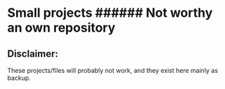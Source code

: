# Small projects ###### Not worthy an own repository


## Disclaimer:
These projects/files will probably not work, and they exist here mainly as backup.

